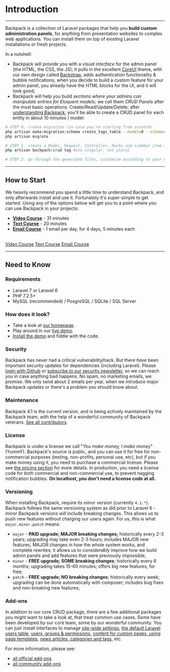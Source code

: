 # Introduction

---

Backpack is a collection of Laravel packages that help you **build custom administration panels**, for anything from presentation websites to complex web applications. You can install them on top of existing Laravel installations _or_ fresh projects.

In a nutshell:

- Backpack will provide you with a _visual interface_ for the admin panel (the HTML, the CSS, the JS); it pulls in the excellent [CoreUI](https://coreui.io/) theme, with our own design called [Backstrap](https://backstrap.net), adds authentication functionality & bubble notifications; when you decide to build a custom feature for your admin panel, you already have the HTML blocks for the UI, and it will look good;
- Backpack will help you build _sections where your admins can manipulate entries for Eloquent models_; we call them _CRUD Panels_ after the most basic operations: Create/Read/Update/Delete; after [understanding Backpack](/docs/{{version}}/getting-started-basics), you'll be able to create a CRUD panel for each entity in about 10 minutes / model:

```bash
# STEP 0. create migration (in case you're starting from scratch)
php artisan make:migration:schema create_tags_table --model=0 --schema="name:string:unique"
php artisan migrate

# STEP 1. create a Model, Request, Controller, Route and sidebar item for the admin panel
php artisan backpack:crud tag #use singular, not plural

# STEP 2. go through the generated files, customize according to your needs
```

---

<a name="how-to-start"></a>
## How to Start

We heavily recommend you spend a little time to understand Backpack, and only afterwards install and use it. Fortunately it's super-simple to get started. Using any of the options below will get you to a point where you can use Backpack in your projects:
- **[Video Course](/docs/{{version}}/getting-started-videos)** - 31 minutes
- **[Text Course](/docs/{{version}}/getting-started-basics)** - 20 minutes
- **[Email Course](https://backpackforlaravel.com/getting-started-emails)** - 1 email per day, for 4 days, 5 minutes each


<br>
<a href="/docs/{{version}}/getting-started-videos" class="btn btn-outline-info btn-sm shadow"><i class="fe fe-video"></i> Video Course</a>
<a href="/docs/{{version}}/getting-started-basics" class="btn btn-outline-info btn-sm shadow"><i class="fe fe-file-text"></i> Text Course</a>
<a href="https://backpackforlaravel.com/getting-started-emails" class="btn btn-outline-info btn-sm shadow"><i class="fe fe-inbox"></i> Email Course</a>

---

<a name="need-to-know"></a>
## Need to Know

<a name="requirements"></a>
### Requirements

  - Laravel 7 or Laravel 6
  - PHP 7.2.5+
  - MySQL (recommended) / PosgreSQL / SQLite / SQL Server

<a name="how-does-it-look"></a>
### How does it look?

- Take a look at [our homepage](https://backpackforlaravel.com/).
- Play around in our [live demo](https://demo.backpackforlaravel.com/admin/login).
- [Install the demo](/docs/{{version}}/demo) and fiddle with the code.

<a name="security"></a>
### Security

Backpack has never had a critical vulnerability/hack. But there _have_ been important security updates for dependencies (including Laravel). Please [login with Github](/auth/github) or  [subscribe to our security newsletter](https://backpackforlaravel.com/newsletter), so we can reach you in case anything bad happens. No spam, no marketing emails, we promise. We only send about 2 emails per year, when we introduce major Backpack updates or there's a problem you should know about.

<a name="maintenance"></a>
### Maintenance

Backpack 4.1 is the current version, and is being actively maintained by the Backpack team, with the help of a wonderful community of Backpack veterans. [See all contributors](https://github.com/Laravel-Backpack/CRUD/graphs/contributors).

<a name="license"></a>
### License

Backpack is under a license we call "_You make money, I make money_" (YummY). Backpack's source is public, and you can use it for free for non-commercial purposes (testing, non-profits, personal use, etc), but if you make money using it, you need to purchase a commercial license. Please see  [the pricing section](https://backpackforlaravel.com/pricing) for more details. In production, you need a license code for both commercial and non-commercial use, to prevent nagging notification bubbles. **On localhost, you don't need a license code at all.**

<a name="versioning"></a>
### Versioning

When installing Backpack, require its minor version (currently ```4.1.*```). Backpack follows the same versioning system as did prior to Laravel 6 - minor Backpack versions _will_ include breaking changes. This allows us to push new features without charging our users again. For us, this is what ```major.minor.patch``` means:

- ```major``` - **PAID upgrade; MAJOR breaking changes;** historically every 2-3 years; upgrading may take even 2-3 hours; includes MAJOR new features, MAJOR changes in how the whole system works, and complete rewrites; it allows us to _considerably_ improve how we build admin panels and add features that were previously impossible;
- ```minor``` - **FREE upgrade; SOME breaking changes**; historically every 6 months; upgrading takes 15-60 minutes; offers big new features, for free;
- ```patch``` - **FREE upgrade; NO breaking changes**; historically every week; upgrading can be done automatically with composer; includes bug fixes and non-breaking new features;

<a name="add-ons"></a>
### Add-ons

In addition to our core CRUD package, there are a few additional packages you might want to take a look at, that treat common use cases. Some have been developed by our core team, some by our wonderful community. You can just install interfaces to manage [site-wide settings](https://github.com/Laravel-Backpack/Settings), [the default Laravel users table](https://github.com/eduardoarandah/UserManager), [users, groups & permissions](https://github.com/Laravel-Backpack/PermissionManager), [content for custom pages, using page templates](https://github.com/Laravel-Backpack/PageManager), [news articles, categories and tags](https://github.com/Laravel-Backpack/NewsCRUD), etc.

For more information, please see:
- [all official add-ons](/docs/{{version}}/add-ons-official)
- [all community add-ons](/docs/{{version}}/add-ons-community)
